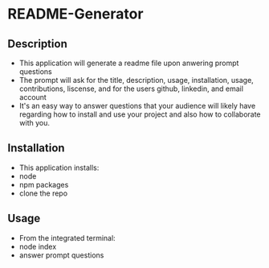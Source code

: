 # README-Generator

## Description
* This application will generate a readme file upon anwering prompt questions
* The prompt will ask for the title, description, usage, installation, usage, contributions, liscense, and for the users github, linkedin, and email account
* It's an easy way to answer questions that your audience will likely have regarding how to install and use your project and also how to collaborate with you.

## Installation
* This application installs:
* node
* npm packages
* clone the repo

## Usage 
* From the integrated terminal:
* node index
* answer prompt questions
